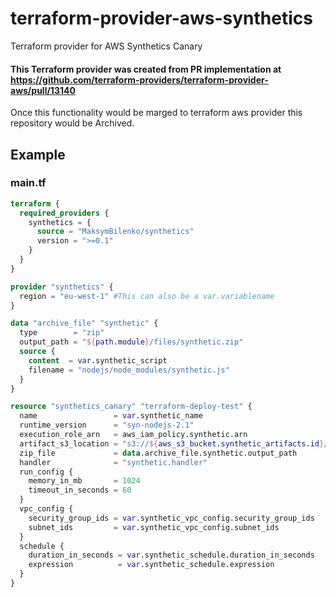 # terraform-provider-aws-synthetics
Terraform provider for AWS Synthetics Canary

#### This Terraform provider was created from PR implementation at https://github.com/terraform-providers/terraform-provider-aws/pull/13140

Once this functionality would be marged to terraform aws provider this repository would be Archived.

## Example

### main.tf
```terraform
terraform {
  required_providers {
    synthetics = {
      source = "MaksymBilenko/synthetics"
      version = ">=0.1"
    }
  }
}

provider "synthetics" {
  region = "eu-west-1" #This can also be a var.variablename
}

data "archive_file" "synthetic" {
  type        = "zip"
  output_path = "${path.module}/files/synthetic.zip"
  source {
    content  = var.synthetic_script
    filename = "nodejs/node_modules/synthetic.js"
  }
}

resource "synthetics_canary" "terraform-deploy-test" {
  name                 = var.synthetic_name
  runtime_version      = "syn-nodejs-2.1"
  execution_role_arn   = aws_iam_policy.synthetic.arn
  artifact_s3_location = "s3://${aws_s3_bucket.synthetic_artifacts.id}/canary/"
  zip_file             = data.archive_file.synthetic.output_path
  handler              = "synthetic.handler"
  run_config {
    memory_in_mb       = 1024
    timeout_in_seconds = 60
  }
  vpc_config {
    security_group_ids = var.synthetic_vpc_config.security_group_ids
    subnet_ids         = var.synthetic_vpc_config.subnet_ids
  }
  schedule {
    duration_in_seconds = var.synthetic_schedule.duration_in_seconds
    expression          = var.synthetic_schedule.expression
  }
}
```
